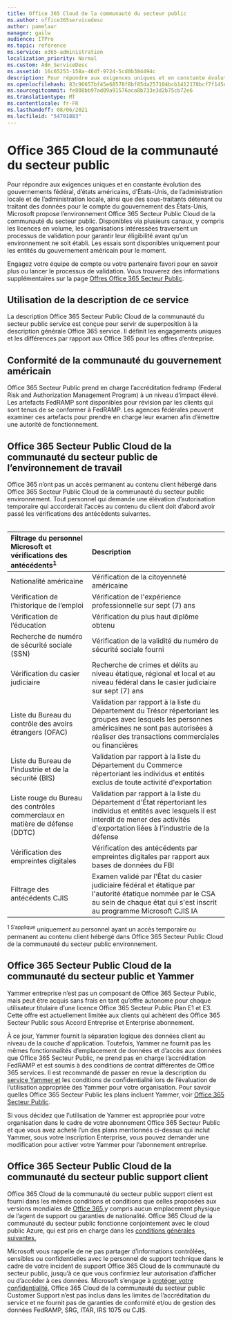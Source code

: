 ```yaml
---
title: Office 365 Cloud de la communauté du secteur public
ms.author: office365servicedesc
author: pamelaar
manager: gailw
audience: ITPro
ms.topic: reference
ms.service: o365-administration
localization_priority: Normal
ms.custom: Adm_ServiceDesc
ms.assetid: 16c65253-158a-46df-9724-5cd0b384494c
description: Pour répondre aux exigences uniques et en constante évolution des gouvernements fédéral, d’états américains, d’états locaux et de premier ordre, ainsi que des sous-traitants détenant ou traitant des données pour le compte du gouvernement des États-Unis, Microsoft propose des services Office 365 pour le gouvernement américain Community (Cloud de la communauté du secteur public). Disponibles via plusieurs canaux, y compris les licences en volume, les organisations intéressées traversent un processus de validation pour garantir leur éligibilité avant qu’un environnement ne soit établi. Les essais sont disponibles uniquement pour les entités du gouvernement américain pour le moment.
ms.openlocfilehash: 83c96657bf45e68578f8bf85da257104bcb1412178bcf7f145e335dd80d47165
ms.sourcegitcommit: fe808bb97ad09a91576aca8b733e3d2b75cb72e6
ms.translationtype: MT
ms.contentlocale: fr-FR
ms.lasthandoff: 08/06/2021
ms.locfileid: "54701883"
---
```

# <a name="office-365-gcc"></a>Office 365 Cloud de la communauté du secteur public

Pour répondre aux exigences uniques et en constante évolution des gouvernements fédéral, d’états américains, d’États-Unis, de l’administration locale et de l’administration locale, ainsi que des sous-traitants détenant ou traitant des données pour le compte du gouvernement des États-Unis, Microsoft propose l’environnement Office 365 Secteur Public Cloud de la communauté du secteur public. Disponibles via plusieurs canaux, y compris les licences en volume, les organisations intéressées traversent un processus de validation pour garantir leur éligibilité avant qu’un environnement ne soit établi. Les essais sont disponibles uniquement pour les entités du gouvernement américain pour le moment.
  
Engagez votre équipe de compte ou votre partenaire favori pour en savoir plus ou lancer le processus de validation. Vous trouverez des informations supplémentaires sur la page [Offres Office 365 Secteur Public](https://products.office.com/government/compare-office-365-government-plans).
  
## <a name="how-to-use-this-service-description"></a>Utilisation de la description de ce service

La description Office 365 Secteur Public Cloud de la communauté du secteur public service est conçue pour servir de superposition à la description générale Office 365 service. Il définit les engagements uniques et les différences par rapport aux Office 365 pour les offres d’entreprise.
  
## <a name="us-government-community-compliance"></a>Conformité de la communauté du gouvernement américain

Office 365 Secteur Public prend en charge l’accréditation fedramp (Federal Risk and Authorization Management Program) à un niveau d’impact élevé. Les artefacts FedRAMP sont disponibles pour révision par les clients qui sont tenus de se conformer à FedRAMP. Les agences fédérales peuvent examiner ces artefacts pour prendre en charge leur examen afin d’émettre une autorité de fonctionnement.
  
## <a name="office-365-government-gcc-environment-screened-personnel"></a>Office 365 Secteur Public Cloud de la communauté du secteur public de l’environnement de travail

Office 365 n’ont pas un accès permanent au contenu client hébergé dans Office 365 Secteur Public Cloud de la communauté du secteur public environnement. Tout personnel qui demande une élévation d’autorisation temporaire qui accorderait l’accès au contenu du client doit d’abord avoir passé les vérifications des antécédents suivantes.<br><br> 
  
| Filtrage du personnel Microsoft et vérifications des antécédents<sup>1</sup> | Description |
|:-----|:-----|
|Nationalité américaine  <br/> |Vérification de la citoyenneté américaine  <br/> |
|Vérification de l’historique de l’emploi  <br/> |Vérification de l'expérience professionnelle sur sept (7) ans  <br/> |
|Vérification de l’éducation  <br/> |Vérification du plus haut diplôme obtenu  <br/> |
|Recherche de numéro de sécurité sociale (SSN)  <br/> |Vérification de la validité du numéro de sécurité sociale fourni  <br/> |
|Vérification du casier judiciaire  <br/> |Recherche de crimes et délits au niveau étatique, régional et local et au niveau fédéral dans le casier judiciaire sur sept (7) ans  <br/> |
|Liste du Bureau du contrôle des avoirs étrangers (OFAC)  <br/> |Validation par rapport à la liste du Département du Trésor répertoriant les groupes avec lesquels les personnes américaines ne sont pas autorisées à réaliser des transactions commerciales ou financières  <br/> |
|Liste du Bureau de l'industrie et de la sécurité (BIS)  <br/> |Validation par rapport à la liste du Département du Commerce répertoriant les individus et entités exclus de toute activité d'exportation  <br/> |
|Liste rouge du Bureau des contrôles commerciaux en matière de défense (DDTC)  <br/> |Validation par rapport à la liste du Département d'État répertoriant les individus et entités avec lesquels il est interdit de mener des activités d'exportation liées à l'industrie de la défense  <br/> |
|Vérification des empreintes digitales  <br/> |Vérification des antécédents par empreintes digitales par rapport aux bases de données du FBI  <br/> |
|Filtrage des antécédents CJIS  <br/> |Examen validé par l'État du casier judiciaire fédéral et étatique par l'autorité étatique nommée par le CSA au sein de chaque état qui s'est inscrit au programme Microsoft CJIS IA  <br/> |

<sup>1 S’applique</sup> uniquement au personnel ayant un accès temporaire ou permanent au contenu client hébergé dans Office 365 Secteur Public Cloud de la communauté du secteur public environnement.
  
## <a name="office-365-government-gcc-and-yammer"></a>Office 365 Secteur Public Cloud de la communauté du secteur public et Yammer

Yammer entreprise n’est pas un composant de Office 365 Secteur Public, mais peut être acquis sans frais en tant qu’offre autonome pour chaque utilisateur titulaire d’une licence Office 365 Secteur Public Plan E1 et E3. Cette offre est actuellement limitée aux clients qui achètent des Office 365 Secteur Public sous Accord Entreprise et Enterprise abonnement.
  
À ce jour, Yammer fournit la séparation logique des données client au niveau de la couche d'application. Toutefois, Yammer ne fournit pas les mêmes fonctionnalités d’emplacement de données et d’accès aux données que Office 365 Secteur Public, ne prend pas en charge l’accréditation FedRAMP et est soumis à des conditions de contrat différentes de Office 365 services. Il est recommandé de passer en revue la description du [service Yammer et](../../yammer-service-description/yammer-service-description.md) les conditions de confidentialité lors de l’évaluation de l’utilisation appropriée des Yammer pour votre organisation. Pour savoir quelles Office 365 Secteur Public les plans incluent Yammer, voir [Office 365 Secteur Public](office-365-us-government.md).
  
Si vous décidez que l’utilisation de Yammer est appropriée pour votre organisation dans le cadre de votre abonnement Office 365 Secteur Public et que vous avez acheté l’un des plans mentionnés ci-dessus qui inclut Yammer, sous votre inscription Enterprise, vous pouvez demander une modification pour activer votre Yammer pour l’abonnement entreprise.
  
## <a name="office-365-government-gcc-customer-support"></a>Office 365 Secteur Public Cloud de la communauté du secteur public support client

Office 365 Cloud de la communauté du secteur public support client est fourni dans les mêmes conditions et conditions que celles proposées aux versions mondiales de [Office 365,](../support.md)y compris aucun emplacement physique de l’agent de support ou garanties de nationalité. Office 365 Cloud de la communauté du secteur public fonctionne conjointement avec le cloud public Azure, qui est pris en charge dans les [conditions générales suivantes.](https://azure.microsoft.com/support/plans/)

Microsoft vous rappelle de ne pas partager d’informations contrôlées, sensibles ou confidentielles avec le personnel de support technique dans le cadre de votre incident de support Office 365 Cloud de la communauté du secteur public, jusqu’à ce que vous confirmiez leur autorisation d’afficher ou d’accéder à ces données. Microsoft s’engage à [protéger votre confidentialité.](https://privacy.microsoft.com/privacystatement) Office 365 Cloud de la communauté du secteur public Customer Support n’est pas inclus dans les limites de l’accréditation du service et ne fournit pas de garanties de conformité et/ou de gestion des données FedRAMP, SRG, ITAR, IRS 1075 ou CJIS.